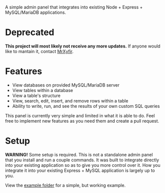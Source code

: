 A simple admin panel that integrates into existing Node + Express + MySQL/MariaDB applications.

# Deprecated

**This project will most likely not receive any more updates.** If anyone would like to mantain it, contact [MrXyfir](https://github.com/MrXyfir).

# Features

- View databases on provided MySQL/MariaDB server
- View tables within a database
- View a table's structure
- View, search, edit, insert, and remove rows within a table
- Ability to write, run, and see the results of your own custom SQL queries

This panel is currently very simple and limited in what it is able to do. Feel free to implement new features as you need them and create a pull request.

# Setup

**WARNING!** Some setup is required. This is not a standalone admin panel that you install and run a couple commands. It was built to integrate directly into your existing application so as to give you more control over it. How you integrate it into your existing Express + MySQL application is largely up to you.

View the [example folder](https://github.com/Xyfir/admyn/tree/master/example) for a simple, but working example.
